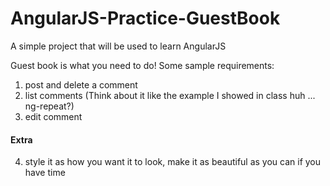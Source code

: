 AngularJS-Practice-GuestBook
============================

A simple project that will be used to learn AngularJS

Guest book is what you need to do!
Some sample requirements:
1. post and delete a comment
2. list comments (Think about it like the example I showed in class huh ... ng-repeat?)
3. edit comment
#### Extra
4. style it as how you want it to look, make it as beautiful as you can if you have time